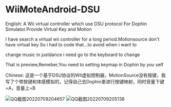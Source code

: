 # WiiMoteAndroid-DSU
English:
A Wii virtual controller which use DSU protocol For Dophin Simulator.Provide Virtual Key and Motion   

I have search a virtual wii controller for a long period.Motionsource don't have virtual key So i had to code that...to avoid  when i want to   

change music in justdance i need  go to the keyboard to change   

That is preview,Remeber,You need to setting keymap in Dophin by you self  

Chinese:
这是一个基于DSU协议的WII虚拟控制器，MotionSource没有按键，我写了个带按键和体感模拟的，记得自己去Dophin里进行按键映射，同时音量下键=A，音量上=B

![QQ截图20220709204657](https://user-images.githubusercontent.com/98201865/178106717-5dc5b6ff-3966-436c-b3b4-769e442cad4d.png)
![QQ截图20220709205138](https://user-images.githubusercontent.com/98201865/178106719-56795766-5e85-4223-89df-4518d27786b9.png)
